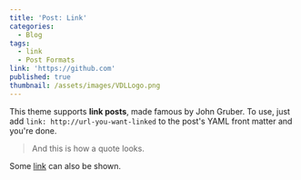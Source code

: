```yaml
---
title: 'Post: Link'
categories:
  - Blog
tags:
  - link
  - Post Formats
link: 'https://github.com'
published: true
thumbnail: /assets/images/VDLLogo.png
---
```


This theme supports **link posts**, made famous by John Gruber. To use, just add `link: http://url-you-want-linked` to the post's YAML front matter and you're done.

> And this is how a quote looks.

Some [link](#) can also be shown.
